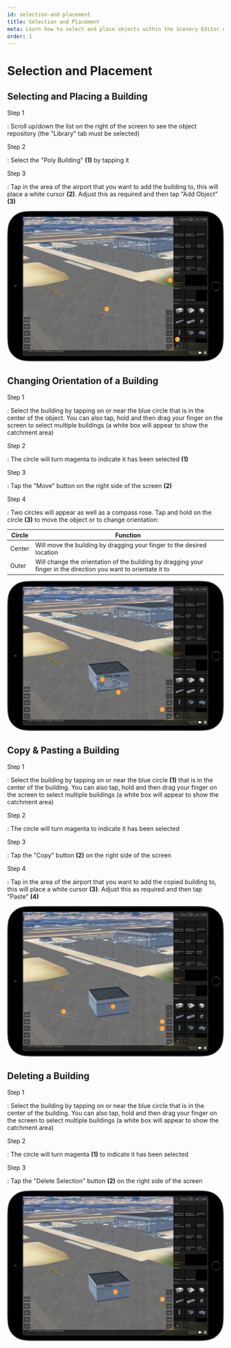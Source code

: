 ```yaml
---
id: selection-and-placement
title: Selection and Placement
meta: Learn how to select and place objects within the Scenery Editor of Infinite Flight.
order: 1
---
```




# Selection and Placement



## Selecting and Placing a Building



Step 1

: Scroll up/down the list on the right of the screen to see the object repository (the "Library" tab must be selected)



Step 2

: Select the "Poly Building" **(1)** by tapping it



Step 3

: Tap in the area of the airport that you want to add the building to, this will place a white cursor **(2)**. Adjust this as required and then tap "Add Object" **(3)**



![Building Placement](_images/manual/frames/placing-poly-building.png)



## Changing Orientation of a Building



Step 1

: Select the building by tapping on or near the blue circle that is in the center of the object. You can also tap, hold and then drag your finger on the screen to select multiple buildings (a white box will appear to show the catchment area)



Step 2

: The circle will turn magenta to indicate it has been selected **(1)**



Step 3

: Tap the "Move" button on the right side of the screen **(2)**



Step 4

: Two circles will appear as well as a compass rose. Tap and hold on the circle **(3)** to move the object or to change orientation:



| Circle | Function                                                     |
| ------ | ------------------------------------------------------------ |
| Center | Will move the building by dragging your finger to the desired location |
| Outer  | Will change the orientation of the building by dragging your finger in the direction you want to orientate it to |



![Changing Building Orientation](_images/manual/frames/moving-poly-building.png)



## Copy & Pasting a Building



Step 1

: Select the building by tapping on or near the blue circle **(1)** that is in the center of the building. You can also tap, hold and then drag your finger on the screen to select multiple buildings (a white box will appear to show the catchment area)



Step 2

: The circle will turn magenta to indicate it has been selected



Step 3

: Tap the "Copy" button **(2)** on the right side of the screen 



Step 4

: Tap in the area of the airport that you want to add the copied building to, this will place a white cursor **(3)**. Adjust this as required and then tap "Paste" **(4)**



![Copying & Pasting a Building](_images/manual/frames/copy-and-paste-poly-building.png)



## Deleting a Building



Step 1

: Select the building by tapping on or near the blue circle that is in the center of the building. You can also tap, hold and then drag your finger on the screen to select multiple buildings (a white box will appear to show the catchment area)



Step 2

: The circle will turn magenta **(1)** to indicate it has been selected



Step 3

: Tap the "Delete Selection" button **(2)** on the right side of the screen



![Deleting a Building](_images/manual/frames/deleting-poly-building.png)